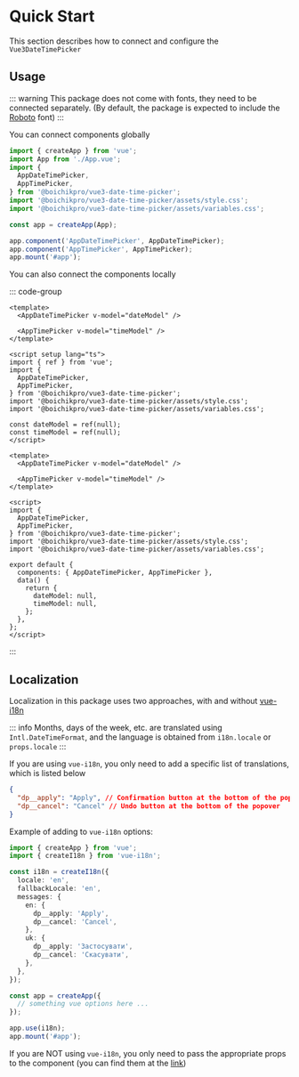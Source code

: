 # Quick Start

This section describes how to connect and configure the <code>Vue3DateTimePicker</code>

## Usage

::: warning
This package does not come with fonts, they need to be connected separately.
(By default, the package is expected to include the <a href="https://fonts.google.com/specimen/Roboto" target="_blank" rel="noreferrer">Roboto</a> font)
:::

You can connect components globally

```ts [main.ts]
import { createApp } from 'vue';
import App from './App.vue';
import {
  AppDateTimePicker,
  AppTimePicker,
} from '@boichikpro/vue3-date-time-picker';
import '@boichikpro/vue3-date-time-picker/assets/style.css';
import '@boichikpro/vue3-date-time-picker/assets/variables.css';

const app = createApp(App);

app.component('AppDateTimePicker', AppDateTimePicker);
app.component('AppTimePicker', AppTimePicker);
app.mount('#app');
```

You can also connect the components locally

::: code-group

```vue [Composition API]
<template>
  <AppDateTimePicker v-model="dateModel" />

  <AppTimePicker v-model="timeModel" />
</template>

<script setup lang="ts">
import { ref } from 'vue';
import {
  AppDateTimePicker,
  AppTimePicker,
} from '@boichikpro/vue3-date-time-picker';
import '@boichikpro/vue3-date-time-picker/assets/style.css';
import '@boichikpro/vue3-date-time-picker/assets/variables.css';

const dateModel = ref(null);
const timeModel = ref(null);
</script>
```

```vue [Options API]
<template>
  <AppDateTimePicker v-model="dateModel" />

  <AppTimePicker v-model="timeModel" />
</template>

<script>
import {
  AppDateTimePicker,
  AppTimePicker,
} from '@boichikpro/vue3-date-time-picker';
import '@boichikpro/vue3-date-time-picker/assets/style.css';
import '@boichikpro/vue3-date-time-picker/assets/variables.css';

export default {
  components: { AppDateTimePicker, AppTimePicker },
  data() {
    return {
      dateModel: null,
      timeModel: null,
    };
  },
};
</script>
```

:::

## Localization

Localization in this package uses two approaches, with and without <a href="https://github.com/intlify/vue-i18n" target="_blank" rel="noreferrer">vue-i18n</a>

::: info
Months, days of the week, etc. are translated using <code>Intl.DateTimeFormat</code>, and the language is obtained from <code>i18n.locale</code> or <code>props.locale</code>
:::

If you are using <code>vue-i18n</code>, you only need to add a specific list of translations, which is listed below

```json
{
  "dp__apply": "Apply", // Confirmation button at the bottom of the popover
  "dp__cancel": "Cancel" // Undo button at the bottom of the popover
}
```

Example of adding to <code>vue-i18n</code> options:

```ts
import { createApp } from 'vue';
import { createI18n } from 'vue-i18n';

const i18n = createI18n({
  locale: 'en',
  fallbackLocale: 'en',
  messages: {
    en: {
      dp__apply: 'Apply',
      dp__cancel: 'Cancel',
    },
    uk: {
      dp__apply: 'Застосувати',
      dp__cancel: 'Скасувати',
    },
  },
});

const app = createApp({
  // something vue options here ...
});

app.use(i18n);
app.mount('#app');
```

If you are NOT using <code>vue-i18n</code>, you only need to pass the appropriate props to the component (you can find them at the <a href="../components/app-date-time-picker#attributes">link</a>)
